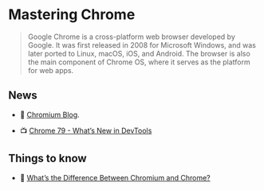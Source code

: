 # Mastering Chrome

> Google Chrome is a cross-platform web browser developed by Google. It was first released in 2008 for Microsoft Windows, and was later ported to Linux, macOS, iOS, and Android. The browser is also the main component of Chrome OS, where it serves as the platform for web apps.

## News

- 🧾 [Chromium Blog](https://blog.chromium.org/).

- 📺 [Chrome 79 - What’s New in DevTools](https://www.youtube.com/watch?v=kobvF5cs6xY)

## Things to know

- 📖 [What’s the Difference Between Chromium and Chrome?](https://www.howtogeek.com/202825/what%E2%80%99s-the-difference-between-chromium-and-chrome/)
